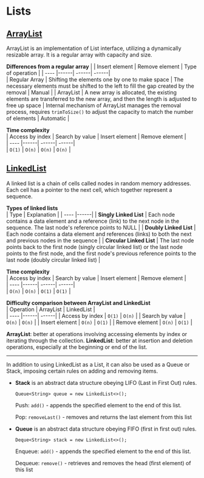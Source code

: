 # Lists
## [ArrayList](https://docs.oracle.com/javase/8/docs/api/java/util/ArrayList.html)
ArrayList is an implementation of List interface, utilizing a dynamically resizable array. It is a regular array with capacity and size.

**Differences from a regular array**
|  | Insert element | Remove element | Type of operation |
| ---- |------| ------| ------|  
| Regular Array | Shifting the elements one by one to make space | The necessary elements must be shifted to the left to fill the gap created by the removal | Manual |
| ArrayList | A new array is allocated, the existing elements are transferred to the new array, and then the length is adjusted to free up space | Internal mechanism of ArrayList manages the removal process, requires `trimToSize()` to adjust the capacity to match the number of elements | Automatic |


**Time complexity**  
| Access by index | Search by value | Insert element | Remove element |   
| ---- |------| ------| ------|  
|   `O(1)`   |   `O(n)`   |   `O(n)`   |   `O(n)`   |

## [LinkedList](https://docs.oracle.com/javase/8/docs/api/java/util/LinkedList.html)

A linked list is a chain of cells called nodes in random memory addresses. Each cell has a pointer to the next cell, which together represent a sequence.

**Types of linked lists**  
| Type | Explanation |
| ---- |------|
| **Singly Linked List** | Each node contains a data element and a reference (link) to the next node in the sequence. The last node's reference points to NULL |
| **Doubly Linked List** | Each node contains a data element and references (links) to both the next and previous nodes in the sequence |
| **Circular Linked List** | The last node points back to the first node (singly circular linked list) or the last node points to the first node, and the first node's previous reference points to the last node (doubly circular linked list) |

**Time complexity**  
| Access by index | Search by value | Insert element | Remove element |   
| ---- |------| ------| ------|  
|   `O(n)`   |   `O(n)`   |   `O(1)`   |   `O(1)`   |


**Difficulty comparison between ArrayList and LinkedList**  
| Operation | ArrayList | LinkedList |   
| ---- |------| ------|
| Access by index |   `O(1)` |   `O(n)` |
| Search by value |   `O(n)` |   `O(n)` |
| Insert element |   `O(n)` |   `O(1)` |
| Remove element |   `O(n)` |   `O(1)` |

**ArrayList**: better at operations involving accessing elements by index or iterating through the collection.
**LinkedList**: better at insertion and deletion operations, especially at the beginning or end of the list.

<hr>

In addition to using LinkedList as a List, it can also be used as a Queue or Stack, imposing certain rules on adding and removing items.
* **Stack** is an abstract data structure obeying LIFO (Last in First Out) rules.

  ```Queue<String> queue = new LinkedList<>();```

  Push: ```add()``` - appends the specified element to the end of this list.

  Pop: ```removeLast()``` - removes and returns the last element from this list

* **Queue** is an abstract data structure obeying FIFO (first in first out) rules.

  ```Deque<String> stack = new LinkedList<>();```

  Enqueue: ```add()``` - appends the specified element to the end of this list.

  Dequeue: ```remove()``` - retrieves and removes the head (first element) of this list